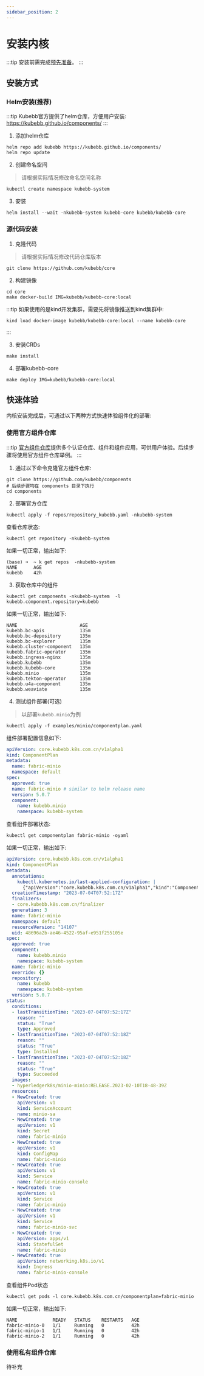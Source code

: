 ```yaml
---
sidebar_position: 2
---
```


# 安装内核

:::tip
安装前需完成[预先准备](./prerequisite)。
:::

## 安装方式

### Helm安装(推荐)

:::tip
Kubebb官方提供了helm仓库，方便用户安装: https://kubebb.github.io/components/
:::

1. 添加helm仓库

```shell
helm repo add kubebb https://kubebb.github.io/components/
helm repo update
```

2. 创建命名空间

> 请根据实际情况修改命名空间名称

```shell
kubectl create namespace kubebb-system
```

3. 安装

```shell
helm install --wait -nkubebb-system kubebb-core kubebb/kubebb-core
```

### 源代码安装

1. 克隆代码

> 请根据实际情况修改代码仓库版本

```shell
git clone https://github.com/kubebb/core
```

2. 构建镜像

```shell
cd core
make docker-build IMG=kubebb/kubebb-core:local
```

:::tip
如果使用的是kind开发集群，需要先将镜像推送到kind集群中:

```shell
kind load docker-image kubebb/kubebb-core:local --name kubebb-core
```

:::

3. 安装CRDs

```shell
make install
```

4. 部署kubebb-core

```shell
make deploy IMG=kubebb/kubebb-core:local
```

## 快速体验

内核安装完成后，可通过以下两种方式快速体验组件化的部署:

### 使用官方组件仓库

:::tip
[官方组件仓库](https://github.com/kubebb/components)提供多个认证仓库、组件和组件应用，可供用户体验。后续步骤将使用官方组件仓库举例。
:::

1. 通过以下命令克隆官方组件仓库:

```shell
git clone https://github.com/kubebb/components
# 后续步骤均在 components 目录下执行
cd components
```

2. 部署官方仓库

```shell
kubectl apply -f repos/repository_kubebb.yaml -nkubebb-system
```

查看仓库状态:

```shell
kubectl get repository -nkubebb-system
```

如果一切正常，输出如下:

```shell
(base) ➜  ~ k get repos  -nkubebb-system
NAME      AGE
kubebb    42h
```

3. 获取仓库中的组件

```shell
kubectl get components -nkubebb-system  -l kubebb.component.repository=kubebb
```

如果一切正常，输出如下:

```shell
NAME                       AGE
kubebb.bc-apis             135m
kubebb.bc-depository       135m
kubebb.bc-explorer         135m
kubebb.cluster-component   135m
kubebb.fabric-operator     135m
kubebb.ingress-nginx       135m
kubebb.kubebb              135m
kubebb.kubebb-core         135m
kubebb.minio               135m
kubebb.tekton-operator     135m
kubebb.u4a-component       135m
kubebb.weaviate            135m
```

4. 测试组件部署(可选)

> 以部署`kubebb.minio`为例

```shell
kubectl apply -f examples/minio/componentplan.yaml
```

组件部署配置信息如下:  

```yaml
apiVersion: core.kubebb.k8s.com.cn/v1alpha1
kind: ComponentPlan
metadata:
  name: fabric-minio
  namespace: default
spec:
  approved: true
  name: fabric-minio # similar to helm release name
  version: 5.0.7
  component:
    name: kubebb.minio
    namespace: kubebb-system
```

查看组件部署状态:

```shell
kubectl get componentplan fabric-minio -oyaml
```

如果一切正常，输出如下:

```yaml
apiVersion: core.kubebb.k8s.com.cn/v1alpha1
kind: ComponentPlan
metadata:
  annotations:
    kubectl.kubernetes.io/last-applied-configuration: |
      {"apiVersion":"core.kubebb.k8s.com.cn/v1alpha1","kind":"ComponentPlan","metadata":{"annotations":{},"name":"fabric-minio","namespace":"default"},"spec":{"approved":true,"component":{"name":"kubebb.minio","namespace":"kubebb-system"},"name":"fabric-minio","version":"5.0.7"}}
  creationTimestamp: "2023-07-04T07:52:17Z"
  finalizers:
  - core.kubebb.k8s.com.cn/finalizer
  generation: 3
  name: fabric-minio
  namespace: default
  resourceVersion: "14107"
  uid: 48696a2b-ae46-4522-95af-e951f255105e
spec:
  approved: true
  component:
    name: kubebb.minio
    namespace: kubebb-system
  name: fabric-minio
  override: {}
  repository:
    name: kubebb
    namespace: kubebb-system
  version: 5.0.7
status:
  conditions:
  - lastTransitionTime: "2023-07-04T07:52:17Z"
    reason: ""
    status: "True"
    type: Approved
  - lastTransitionTime: "2023-07-04T07:52:18Z"
    reason: ""
    status: "True"
    type: Installed
  - lastTransitionTime: "2023-07-04T07:52:18Z"
    reason: ""
    status: "True"
    type: Succeeded
  images:
  - hyperledgerk8s/minio-minio:RELEASE.2023-02-10T18-48-39Z
  resources:
  - NewCreated: true
    apiVersion: v1
    kind: ServiceAccount
    name: minio-sa
  - NewCreated: true
    apiVersion: v1
    kind: Secret
    name: fabric-minio
  - NewCreated: true
    apiVersion: v1
    kind: ConfigMap
    name: fabric-minio
  - NewCreated: true
    apiVersion: v1
    kind: Service
    name: fabric-minio-console
  - NewCreated: true
    apiVersion: v1
    kind: Service
    name: fabric-minio
  - NewCreated: true
    apiVersion: v1
    kind: Service
    name: fabric-minio-svc
  - NewCreated: true
    apiVersion: apps/v1
    kind: StatefulSet
    name: fabric-minio
  - NewCreated: true
    apiVersion: networking.k8s.io/v1
    kind: Ingress
    name: fabric-minio-console
```

查看组件Pod状态

```shell
kubectl get pods -l core.kubebb.k8s.com.cn/componentplan=fabric-minio
```

如果一切正常，输出如下:

```shell
NAME             READY   STATUS    RESTARTS   AGE
fabric-minio-0   1/1     Running   0          42h
fabric-minio-1   1/1     Running   0          42h
fabric-minio-2   1/1     Running   0          42h
```

### 使用私有组件仓库

待补充
